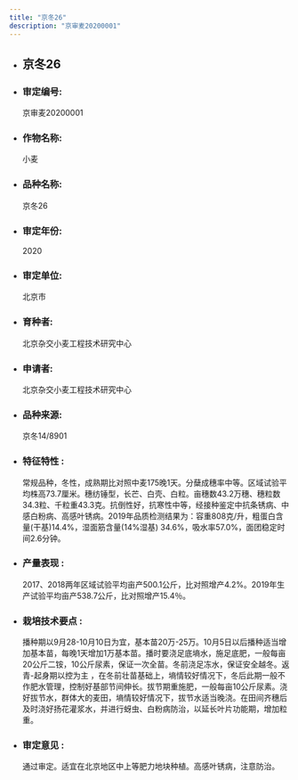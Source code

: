```yaml
---
title: "京冬26"
description: "京审麦20200001"
---
```

* ## 京冬26
* ###  审定编号:  
   京审麦20200001

*  ### 作物名称:  
   小麦

*   ###  品种名称: 
    京冬26

*   ### 审定年份: 
    2020

*   ### 审定单位:  
    北京市

*   ### 育种者:  
    北京杂交小麦工程技术研究中心

*   ### 申请者:  
    北京杂交小麦工程技术研究中心

*   ### 品种来源:  
    京冬14/8901

*   ### 特征特性 : 
    常规品种，冬性，成熟期比对照中麦175晚1天。分蘖成穗率中等。区域试验平均株高73.7厘米。穗纺锤型，长芒、白壳、白粒。亩穗数43.2万穗、穗粒数34.3粒、千粒重43.3克。抗倒性好，抗寒性中等，经接种鉴定中抗条锈病、中感白粉病、高感叶锈病。2019年品质检测结果为：容重808克/升，粗蛋白含量(干基)14.4%，湿面筋含量(14%湿基) 34.6%，吸水率57.0%，面团稳定时间2.6分钟。

*   ### 产量表现 : 
    2017、2018两年区域试验平均亩产500.1公斤，比对照增产4.2%。2019年生产试验平均亩产538.7公斤，比对照增产15.4％。

*   ### 栽培技术要点 : 
    播种期以9月28-10月10日为宜，基本苗20万-25万。10月5日以后播种适当增加基本苗，每晚1天增加1万基本苗。播时要浇足底墒水，施足底肥，一般每亩20公斤二铵，10公斤尿素，保证一次全苗。冬前浇足冻水，保证安全越冬。返青-起身期以控为主 ，在冬前壮苗基础上，墒情较好情况下，冬后此期一般不作肥水管理，控制好基部节间伸长。拔节期重施肥，一般每亩10公斤尿素。浇好拔节水，群体大的麦田，墒情较好情况下，拔节水适当晚浇。在田间齐穗后及时浇好扬花灌浆水，并进行蚜虫、白粉病防治，以延长叶片功能期，增加粒重。

*   ### 审定意见 : 
    通过审定。适宜在北京地区中上等肥力地块种植。高感叶锈病，注意防治。
